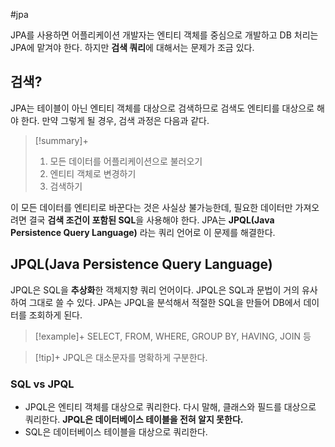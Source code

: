 #jpa 

JPA를 사용하면 어플리케이션 개발자는 엔티티 객체를 중심으로 개발하고 DB 처리는 JPA에 맡겨야 한다. 하지만 **검색 쿼리**에 대해서는 문제가 조금 있다.

## 검색?
JPA는 테이블이 아닌 엔티티 객체를 대상으로 검색하므로 검색도 엔티티를 대상으로 해야 한다. 만약 그렇게 될 경우, 검색 과정은 다음과 같다.

> [!summary]+ 
> 1. 모든 데이터를 어플리케이션으로 불러오기
> 2. 엔티티 객체로 변경하기
> 3. 검색하기


이 모든 데이터를 엔티티로 바꾼다는 것은 사실상 불가능한데, 필요한 데이터만 가져오려면 결국 **검색 조건이 포함된 SQL**을 사용해야 한다. JPA는 **JPQL(Java Persistence Query Language)** 라는 쿼리 언어로 이 문제를 해결한다.

## JPQL(Java Persistence Query Language)
JPQL은 SQL을 **추상화**한 객체지향 쿼리 언어이다. JPQL은 SQL과 문법이 거의 유사하여 그대로 쓸 수 있다. JPA는 JPQL을 분석해서 적절한 SQL을 만들어 DB에서 데이터를 조회하게 된다.

> [!example]+ 
> SELECT, FROM, WHERE, GROUP BY, HAVING, JOIN 등

> [!tip]+ 
> JPQL은 대소문자를 명확하게 구분한다.
### SQL vs JPQL
+ JPQL은 엔티티 객체를 대상으로 쿼리한다. 다시 말해, 클래스와 필드를 대상으로 쿼리한다. **JPQL은 데이터베이스 테이블을 전혀 알지 못한다.**
+ SQL은 데이터베이스 테이블을 대상으로 쿼리한다.